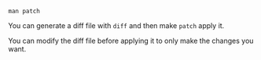 ```
man patch
```

You can generate a diff file with `diff` and then make `patch` apply it.

You can modify the diff file before applying it to only make the changes you want.
